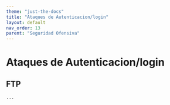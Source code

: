 ```yaml
---
theme: "just-the-docs"
title: "Ataques de Autenticacion/login"
layout: default
nav_order: 13
parent: "Seguridad Ofensiva"
---
```

# Ataques de Autenticacion/login
## FTP
```bash
...
```
